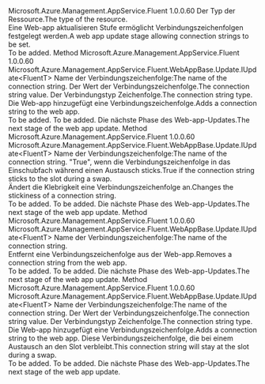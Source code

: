 <Type Name="IWithConnectionString&lt;FluentT&gt;" FullName="Microsoft.Azure.Management.AppService.Fluent.WebAppBase.Update.IWithConnectionString&lt;FluentT&gt;">
  <TypeSignature Language="C#" Value="public interface IWithConnectionString&lt;FluentT&gt;" />
  <TypeSignature Language="ILAsm" Value=".class public interface auto ansi abstract IWithConnectionString`1&lt;FluentT&gt;" />
  <TypeSignature Language="DocId" Value="T:Microsoft.Azure.Management.AppService.Fluent.WebAppBase.Update.IWithConnectionString`1" />
  <TypeSignature Language="VB.NET" Value="Public Interface IWithConnectionString(Of FluentT)" />
  <TypeSignature Language="F#" Value="type IWithConnectionString&lt;'FluentT&gt; = interface" />
  <AssemblyInfo>
    <AssemblyName>Microsoft.Azure.Management.AppService.Fluent</AssemblyName>
    <AssemblyVersion>1.0.0.60</AssemblyVersion>
  </AssemblyInfo>
  <TypeParameters>
    <TypeParameter Name="FluentT" />
  </TypeParameters>
  <Interfaces />
  <Docs>
    <typeparam name="FluentT"><span data-ttu-id="8b7fc-101">Der Typ der Ressource.</span><span class="sxs-lookup"><span data-stu-id="8b7fc-101">The type of the resource.</span></span></typeparam>
    <summary>
            <span data-ttu-id="8b7fc-102">Eine Web-app aktualisieren Stufe ermöglicht Verbindungszeichenfolgen festgelegt werden.</span><span class="sxs-lookup"><span data-stu-id="8b7fc-102">A web app update stage allowing connection strings to be set.</span></span>
            </summary>
    <remarks>To be added.</remarks>
  </Docs>
  <Members>
    <Member MemberName="WithConnectionString">
      <MemberSignature Language="C#" Value="public Microsoft.Azure.Management.AppService.Fluent.WebAppBase.Update.IUpdate&lt;FluentT&gt; WithConnectionString (string name, string value, Microsoft.Azure.Management.AppService.Fluent.Models.ConnectionStringType type);" />
      <MemberSignature Language="ILAsm" Value=".method public hidebysig newslot virtual instance class Microsoft.Azure.Management.AppService.Fluent.WebAppBase.Update.IUpdate`1&lt;!FluentT&gt; WithConnectionString(string name, string value, valuetype Microsoft.Azure.Management.AppService.Fluent.Models.ConnectionStringType type) cil managed" />
      <MemberSignature Language="DocId" Value="M:Microsoft.Azure.Management.AppService.Fluent.WebAppBase.Update.IWithConnectionString`1.WithConnectionString(System.String,System.String,Microsoft.Azure.Management.AppService.Fluent.Models.ConnectionStringType)" />
      <MemberSignature Language="VB.NET" Value="Public Function WithConnectionString (name As String, value As String, type As ConnectionStringType) As IUpdate(Of FluentT)" />
      <MemberSignature Language="F#" Value="abstract member WithConnectionString : string * string * Microsoft.Azure.Management.AppService.Fluent.Models.ConnectionStringType -&gt; Microsoft.Azure.Management.AppService.Fluent.WebAppBase.Update.IUpdate&lt;'FluentT&gt;" Usage="iWithConnectionString.WithConnectionString (name, value, type)" />
      <MemberType>Method</MemberType>
      <AssemblyInfo>
        <AssemblyName>Microsoft.Azure.Management.AppService.Fluent</AssemblyName>
        <AssemblyVersion>1.0.0.60</AssemblyVersion>
      </AssemblyInfo>
      <ReturnValue>
        <ReturnType>Microsoft.Azure.Management.AppService.Fluent.WebAppBase.Update.IUpdate&lt;FluentT&gt;</ReturnType>
      </ReturnValue>
      <Parameters>
        <Parameter Name="name" Type="System.String" />
        <Parameter Name="value" Type="System.String" />
        <Parameter Name="type" Type="Microsoft.Azure.Management.AppService.Fluent.Models.ConnectionStringType" />
      </Parameters>
      <Docs>
        <param name="name"><span data-ttu-id="8b7fc-103">Name der Verbindungszeichenfolge:</span><span class="sxs-lookup"><span data-stu-id="8b7fc-103">The name of the connection string.</span></span></param>
        <param name="value"><span data-ttu-id="8b7fc-104">Der Wert der Verbindungszeichenfolge.</span><span class="sxs-lookup"><span data-stu-id="8b7fc-104">The connection string value.</span></span></param>
        <param name="type"><span data-ttu-id="8b7fc-105">Der Verbindungstyp Zeichenfolge.</span><span class="sxs-lookup"><span data-stu-id="8b7fc-105">The connection string type.</span></span></param>
        <summary>
            <span data-ttu-id="8b7fc-106">Die Web-app hinzugefügt eine Verbindungszeichenfolge.</span><span class="sxs-lookup"><span data-stu-id="8b7fc-106">Adds a connection string to the web app.</span></span>
            </summary>
        <returns>To be added.</returns>
        <remarks>To be added.</remarks>
        <return><span data-ttu-id="8b7fc-107">Die nächste Phase des Web-app-Updates.</span><span class="sxs-lookup"><span data-stu-id="8b7fc-107">The next stage of the web app update.</span></span></return>
      </Docs>
    </Member>
    <Member MemberName="WithConnectionStringStickiness">
      <MemberSignature Language="C#" Value="public Microsoft.Azure.Management.AppService.Fluent.WebAppBase.Update.IUpdate&lt;FluentT&gt; WithConnectionStringStickiness (string name, bool sticky);" />
      <MemberSignature Language="ILAsm" Value=".method public hidebysig newslot virtual instance class Microsoft.Azure.Management.AppService.Fluent.WebAppBase.Update.IUpdate`1&lt;!FluentT&gt; WithConnectionStringStickiness(string name, bool sticky) cil managed" />
      <MemberSignature Language="DocId" Value="M:Microsoft.Azure.Management.AppService.Fluent.WebAppBase.Update.IWithConnectionString`1.WithConnectionStringStickiness(System.String,System.Boolean)" />
      <MemberSignature Language="VB.NET" Value="Public Function WithConnectionStringStickiness (name As String, sticky As Boolean) As IUpdate(Of FluentT)" />
      <MemberSignature Language="F#" Value="abstract member WithConnectionStringStickiness : string * bool -&gt; Microsoft.Azure.Management.AppService.Fluent.WebAppBase.Update.IUpdate&lt;'FluentT&gt;" Usage="iWithConnectionString.WithConnectionStringStickiness (name, sticky)" />
      <MemberType>Method</MemberType>
      <AssemblyInfo>
        <AssemblyName>Microsoft.Azure.Management.AppService.Fluent</AssemblyName>
        <AssemblyVersion>1.0.0.60</AssemblyVersion>
      </AssemblyInfo>
      <ReturnValue>
        <ReturnType>Microsoft.Azure.Management.AppService.Fluent.WebAppBase.Update.IUpdate&lt;FluentT&gt;</ReturnType>
      </ReturnValue>
      <Parameters>
        <Parameter Name="name" Type="System.String" />
        <Parameter Name="sticky" Type="System.Boolean" />
      </Parameters>
      <Docs>
        <param name="name"><span data-ttu-id="8b7fc-108">Name der Verbindungszeichenfolge:</span><span class="sxs-lookup"><span data-stu-id="8b7fc-108">The name of the connection string.</span></span></param>
        <param name="sticky"><span data-ttu-id="8b7fc-109">"True", wenn die Verbindungszeichenfolge in das Einschubfach während einen Austausch sticks.</span><span class="sxs-lookup"><span data-stu-id="8b7fc-109">True if the connection string sticks to the slot during a swap.</span></span></param>
        <summary>
            <span data-ttu-id="8b7fc-110">Ändert die Klebrigkeit eine Verbindungszeichenfolge an.</span><span class="sxs-lookup"><span data-stu-id="8b7fc-110">Changes the stickiness of a connection string.</span></span>
            </summary>
        <returns>To be added.</returns>
        <remarks>To be added.</remarks>
        <return><span data-ttu-id="8b7fc-111">Die nächste Phase des Web-app-Updates.</span><span class="sxs-lookup"><span data-stu-id="8b7fc-111">The next stage of the web app update.</span></span></return>
      </Docs>
    </Member>
    <Member MemberName="WithoutConnectionString">
      <MemberSignature Language="C#" Value="public Microsoft.Azure.Management.AppService.Fluent.WebAppBase.Update.IUpdate&lt;FluentT&gt; WithoutConnectionString (string name);" />
      <MemberSignature Language="ILAsm" Value=".method public hidebysig newslot virtual instance class Microsoft.Azure.Management.AppService.Fluent.WebAppBase.Update.IUpdate`1&lt;!FluentT&gt; WithoutConnectionString(string name) cil managed" />
      <MemberSignature Language="DocId" Value="M:Microsoft.Azure.Management.AppService.Fluent.WebAppBase.Update.IWithConnectionString`1.WithoutConnectionString(System.String)" />
      <MemberSignature Language="VB.NET" Value="Public Function WithoutConnectionString (name As String) As IUpdate(Of FluentT)" />
      <MemberSignature Language="F#" Value="abstract member WithoutConnectionString : string -&gt; Microsoft.Azure.Management.AppService.Fluent.WebAppBase.Update.IUpdate&lt;'FluentT&gt;" Usage="iWithConnectionString.WithoutConnectionString name" />
      <MemberType>Method</MemberType>
      <AssemblyInfo>
        <AssemblyName>Microsoft.Azure.Management.AppService.Fluent</AssemblyName>
        <AssemblyVersion>1.0.0.60</AssemblyVersion>
      </AssemblyInfo>
      <ReturnValue>
        <ReturnType>Microsoft.Azure.Management.AppService.Fluent.WebAppBase.Update.IUpdate&lt;FluentT&gt;</ReturnType>
      </ReturnValue>
      <Parameters>
        <Parameter Name="name" Type="System.String" />
      </Parameters>
      <Docs>
        <param name="name"><span data-ttu-id="8b7fc-112">Name der Verbindungszeichenfolge:</span><span class="sxs-lookup"><span data-stu-id="8b7fc-112">The name of the connection string.</span></span></param>
        <summary>
            <span data-ttu-id="8b7fc-113">Entfernt eine Verbindungszeichenfolge aus der Web-app.</span><span class="sxs-lookup"><span data-stu-id="8b7fc-113">Removes a connection string from the web app.</span></span>
            </summary>
        <returns>To be added.</returns>
        <remarks>To be added.</remarks>
        <return><span data-ttu-id="8b7fc-114">Die nächste Phase des Web-app-Updates.</span><span class="sxs-lookup"><span data-stu-id="8b7fc-114">The next stage of the web app update.</span></span></return>
      </Docs>
    </Member>
    <Member MemberName="WithStickyConnectionString">
      <MemberSignature Language="C#" Value="public Microsoft.Azure.Management.AppService.Fluent.WebAppBase.Update.IUpdate&lt;FluentT&gt; WithStickyConnectionString (string name, string value, Microsoft.Azure.Management.AppService.Fluent.Models.ConnectionStringType type);" />
      <MemberSignature Language="ILAsm" Value=".method public hidebysig newslot virtual instance class Microsoft.Azure.Management.AppService.Fluent.WebAppBase.Update.IUpdate`1&lt;!FluentT&gt; WithStickyConnectionString(string name, string value, valuetype Microsoft.Azure.Management.AppService.Fluent.Models.ConnectionStringType type) cil managed" />
      <MemberSignature Language="DocId" Value="M:Microsoft.Azure.Management.AppService.Fluent.WebAppBase.Update.IWithConnectionString`1.WithStickyConnectionString(System.String,System.String,Microsoft.Azure.Management.AppService.Fluent.Models.ConnectionStringType)" />
      <MemberSignature Language="VB.NET" Value="Public Function WithStickyConnectionString (name As String, value As String, type As ConnectionStringType) As IUpdate(Of FluentT)" />
      <MemberSignature Language="F#" Value="abstract member WithStickyConnectionString : string * string * Microsoft.Azure.Management.AppService.Fluent.Models.ConnectionStringType -&gt; Microsoft.Azure.Management.AppService.Fluent.WebAppBase.Update.IUpdate&lt;'FluentT&gt;" Usage="iWithConnectionString.WithStickyConnectionString (name, value, type)" />
      <MemberType>Method</MemberType>
      <AssemblyInfo>
        <AssemblyName>Microsoft.Azure.Management.AppService.Fluent</AssemblyName>
        <AssemblyVersion>1.0.0.60</AssemblyVersion>
      </AssemblyInfo>
      <ReturnValue>
        <ReturnType>Microsoft.Azure.Management.AppService.Fluent.WebAppBase.Update.IUpdate&lt;FluentT&gt;</ReturnType>
      </ReturnValue>
      <Parameters>
        <Parameter Name="name" Type="System.String" />
        <Parameter Name="value" Type="System.String" />
        <Parameter Name="type" Type="Microsoft.Azure.Management.AppService.Fluent.Models.ConnectionStringType" />
      </Parameters>
      <Docs>
        <param name="name"><span data-ttu-id="8b7fc-115">Name der Verbindungszeichenfolge:</span><span class="sxs-lookup"><span data-stu-id="8b7fc-115">The name of the connection string.</span></span></param>
        <param name="value"><span data-ttu-id="8b7fc-116">Der Wert der Verbindungszeichenfolge.</span><span class="sxs-lookup"><span data-stu-id="8b7fc-116">The connection string value.</span></span></param>
        <param name="type"><span data-ttu-id="8b7fc-117">Der Verbindungstyp Zeichenfolge.</span><span class="sxs-lookup"><span data-stu-id="8b7fc-117">The connection string type.</span></span></param>
        <summary>
            <span data-ttu-id="8b7fc-118">Die Web-app hinzugefügt eine Verbindungszeichenfolge.</span><span class="sxs-lookup"><span data-stu-id="8b7fc-118">Adds a connection string to the web app.</span></span> <span data-ttu-id="8b7fc-119">Diese Verbindungszeichenfolge, die bei einem Austausch an den Slot verbleibt.</span><span class="sxs-lookup"><span data-stu-id="8b7fc-119">This connection string will stay at the slot during a swap.</span></span>
            </summary>
        <returns>To be added.</returns>
        <remarks>To be added.</remarks>
        <return><span data-ttu-id="8b7fc-120">Die nächste Phase des Web-app-Updates.</span><span class="sxs-lookup"><span data-stu-id="8b7fc-120">The next stage of the web app update.</span></span></return>
      </Docs>
    </Member>
  </Members>
</Type>